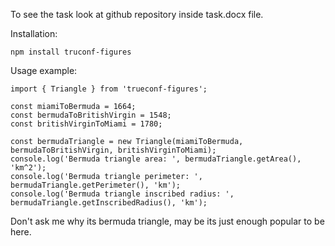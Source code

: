 To see the task look at github repository inside task.docx file.

Installation:
```
npm install truconf-figures
```

Usage example:
```
import { Triangle } from 'trueconf-figures';

const miamiToBermuda = 1664;
const bermudaToBritishVirgin = 1548;
const britishVirginToMiami = 1780;

const bermudaTriangle = new Triangle(miamiToBermuda, bermudaToBritishVirgin, britishVirginToMiami);
console.log('Bermuda triangle area: ', bermudaTriangle.getArea(), 'km^2');
console.log('Bermuda triangle perimeter: ', bermudaTriangle.getPerimeter(), 'km');
console.log('Bermuda triangle inscribed radius: ', bermudaTriangle.getInscribedRadius(), 'km');
```
Don't ask me why its bermuda triangle, may be its just enough popular to be here.

